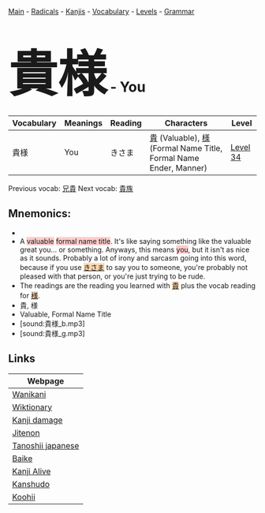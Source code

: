 <style> bigfont {font-size: 100px}</style>
[Main](../README.md) -
[Radicals](../radicals.md) -
[Kanjis](../kanjis.md) -
[Vocabulary](../vocabulary.md) -
[Levels](../levels.md) -
[Grammar](../grammar.md)
# <bigfont> 貴様</bigfont> - You 

| Vocabulary | Meanings | Reading | Characters | Level |
| --- | --- | --- | --- | --- |
| 貴様 | You | きさま |  [貴](../kanjis/貴.md) (Valuable), [様](../kanjis/様.md) (Formal Name Title, Formal Name Ender, Manner) | [Level 34](../levels/wk_level34.md) |

Previous vocab: [兄貴](兄貴.md) Next vocab: [貴族](貴族.md) 

## Mnemonics:

* 
* A <span style="background-color:#ffcccb"> valuable</span> <span style="background-color:#ffcccb"> formal name title</span>. It's like saying something like the valuable great you... or something. Anyways, this means <span style="background-color:#ffcccb"> you</span>, but it isn't as nice as it sounds. Probably a lot of irony and sarcasm going into this word, because if you use <span style="background-color:#fed8b1"> [きさま](https://jisho.org/search/きさま)</span> to say you to someone, you're probably not pleased with that person, or you're just trying to be rude.
* The readings are the reading you learned with <span style="background-color:#fed8b1"> [貴](https://jisho.org/search/貴)</span> plus the vocab reading for <span style="background-color:#fed8b1"> [様](https://jisho.org/search/様)</span>.
* 貴, 様
* Valuable, Formal Name Title
* [sound:貴様_b.mp3]
* [sound:貴様_g.mp3]


## Links 

| Webpage |
| --- |
| [Wanikani          ](https://www.wanikani.com/kanji/貴様) |
| [Wiktionary        ](https://en.wiktionary.org/wiki/貴様) |
| [Kanji damage      ](http://www.kanjidamage.com/kanji/search?utf8=✓&q=貴様) |
| [Jitenon           ](https://jitenon.com/kanji/貴様) |
| [Tanoshii japanese ](https://www.tanoshiijapanese.com/dictionary/kanji.cfm?k=貴様) |
| [Baike             ](https://baike.baidu.com/item/貴様) |
| [Kanji Alive       ](https://app.kanjialive.com/貴様) |
| [Kanshudo          ](https://www.kanshudo.com/searchmn?q=貴様) |
| [Koohii            ](https://kanji.koohii.com/study/kanji/貴様) |
